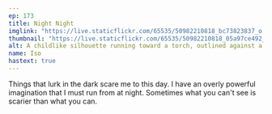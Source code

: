 ```yaml
---
ep: 173
title: Night Night
imglink: "https://live.staticflickr.com/65535/50982210818_bc73823837_o.jpg"
thumbnail: "https://live.staticflickr.com/65535/50982210818_05a97ce492_q.jpg"
alt: A childlike silhouette running toward a torch, outlined against a black background. The child is running from a monster that is only shown through the highlights from the torch; it has teeth, tentacles, and an arm with claws.
name: Iso
hastext: true
---
```

Things that lurk in the dark scare me to this day. I have an overly powerful imagination that I must run from at night. Sometimes what you can't see is scarier than what you can.